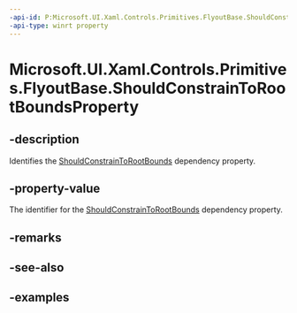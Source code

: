 ```yaml
---
-api-id: P:Microsoft.UI.Xaml.Controls.Primitives.FlyoutBase.ShouldConstrainToRootBoundsProperty
-api-type: winrt property
---
```


<!-- Property syntax.
public DependencyProperty ShouldConstrainToRootBoundsProperty { get; }
-->

# Microsoft.UI.Xaml.Controls.Primitives.FlyoutBase.ShouldConstrainToRootBoundsProperty

## -description

Identifies the [ShouldConstrainToRootBounds](flyoutbase_shouldconstraintorootbounds.md) dependency property.

## -property-value

The identifier for the [ShouldConstrainToRootBounds](flyoutbase_shouldconstraintorootbounds.md) dependency property.

## -remarks

## -see-also

## -examples

